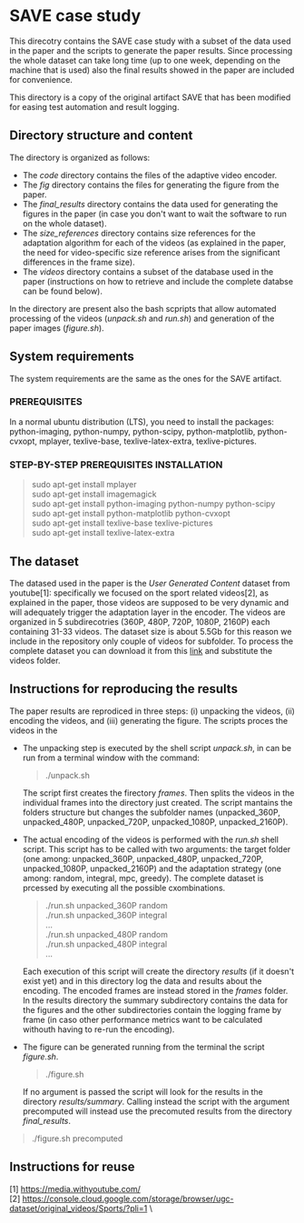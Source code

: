 # SAVE case study 
This direcotry contains the SAVE case study with a subset of the data used in the paper and the scripts to generate the paper results. Since processing the whole dataset can take long time (up to one week, depending on the machine that is used) also the final results showed in the paper are included for convenience.

This directory is a copy of the original artifact SAVE that has been modified for easing test automation and result logging.

## Directory structure and content
The directory is organized as follows:
  * The *code* directory contains the files of the adaptive video encoder.
  * The *fig* directory contains the files for generating the figure from the paper.
  * The *final_results* directory contains the data used for generating the figures in the paper (in case you don't want to wait the software to run on the whole dataset).
  * The *size_references* directory contains size references for the adaptation algorithm for each of the videos (as explained in the paper, the need for video-specific size reference arises from the significant differences in the frame size).
  * The *videos* directory contains a subset of the database used in the paper (instructions on how to retrieve and include the complete databse can be found below).
  
In the directory are present also the bash scpripts that allow automated processing of the videos (*unpack.sh* and *run.sh*) and generation of the paper images (*figure.sh*).

## System requirements
The system requirements are the same as the ones for the SAVE artifact.

### PREREQUISITES
In a normal ubuntu distribution (LTS), you need to install the packages:
python-imaging, python-numpy, python-scipy, python-matplotlib, python-cvxopt, mplayer, texlive-base, texlive-latex-extra, texlive-pictures.

### STEP-BY-STEP PREREQUISITES INSTALLATION
 > sudo apt-get install mplayer \
 > sudo apt-get install imagemagick \
 > sudo apt-get install python-imaging python-numpy python-scipy \
 > sudo apt-get install python-matplotlib python-cvxopt \
 > sudo apt-get install texlive-base texlive-pictures \
 > sudo apt-get install texlive-latex-extra 

## The dataset
The datased used in the paper is the *User Generated Content* dataset from youtube[1]: specifically we focused on the sport related videos[2], as explained in the paper, those videos are supposed to be very dynamic and will adequately trigger the adaptation layer in the encoder. The videos are organized in 5 subdirecotries (360P, 480P, 720P, 1080P, 2160P) each containing 31-33 videos. The dataset size is about 5.5Gb for this reason we include in the repository only couple of videos for subfolder. To process the complete dataset you can download it from this [link](http://archive.control.lth.se/attic/research/videos.zip) and substitute the videos folder.

## Instructions for reproducing the results
The paper results are reprodiced in three steps: (i) unpacking the videos, (ii) encoding the videos, and (iii) generating the figure. The scripts proces the videos in the 

  * The unpacking step is executed by the shell script *unpack.sh*, in can be run from a terminal window with the command:
    > ./unpack.sh 
    
    The script first creates the firectory *frames*. Then splits the videos in the individual frames into the directory just created. The script mantains the folders structure but changes the subfolder names (unpacked_360P, unpacked_480P, unpacked_720P, unpacked_1080P, unpacked_2160P).
    
  * The actual encoding of the videos is performed with the *run.sh* shell script. This script has to be called with two arguments: the target folder (one among: unpacked_360P, unpacked_480P, unpacked_720P, unpacked_1080P, unpacked_2160P) and the adaptation strategy (one among: random, integral, mpc, greedy). The complete dataset is prcessed by executing all the possible cxombinations.
    > ./run.sh unpacked_360P random \
    > ./run.sh unpacked_360P integral \
    > ... \
    > ./run.sh unpacked_480P random \
    > ./run.sh unpacked_480P integral \
    > ... 
    
    Each execution of this script will create the directory *results* (if it doesn't exist yet) and in this directory log the data and results about the encoding. The encoded frames are instead stored in the *frames* folder. In the results directory the summary subdirectory contains the data for the figures and the other subdirectories contain the logging frame by frame (in caso other performance metrics want to be calculated withouth having to re-run the encoding).

  * The figure can be generated running from the terminal the script *figure.sh*. 
    > ./figure.sh
  
    If no argument is passed the script will look for the results in the directory *results/summary*. Calling instead the script with the argument precomputed will instead use the precomuted results from the directory *final_results*.
  > ./figure.sh precomputed
  

## Instructions for reuse



[1] https://media.withyoutube.com/ \
[2] https://console.cloud.google.com/storage/browser/ugc-dataset/original_videos/Sports/?pli=1 \
